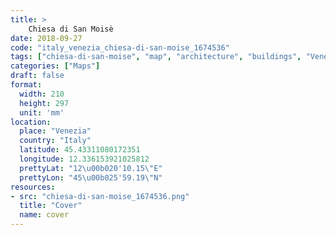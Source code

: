 ```yaml
---
title: > 
    Chiesa di San Moisè
date: 2018-09-27
code: "italy_venezia_chiesa-di-san-moise_1674536"
tags: ["chiesa-di-san-moise", "map", "architecture", "buildings", "Venezia", "Italy"]
categories: ["Maps"]
draft: false
format:
  width: 210
  height: 297
  unit: 'mm'
location:
  place: "Venezia"
  country: "Italy"
  latitude: 45.43311080172351
  longitude: 12.336153921025812
  prettyLat: "12\u00b020'10.15\"E"
  prettyLon: "45\u00b025'59.19\"N"
resources:
- src: "chiesa-di-san-moise_1674536.png"
  title: "Cover"
  name: cover
---
```

